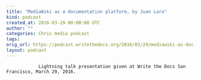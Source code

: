 ```yaml
---
title: "MediaWiki as a documentation platform, by Juan Lara"
kind: podcast
created_at: 2016-03-29 00:00:00 UTC
author: ""
categories: Chris media podcast
tags: 
orig_url: https://podcast.writethedocs.org/2016/03/29/mediawiki-as-doc-platform-juan-laura/
layout: podcast
---
```


                Lightning talk presentation given at Write the Docs San Francisco, March 29, 2016.
            